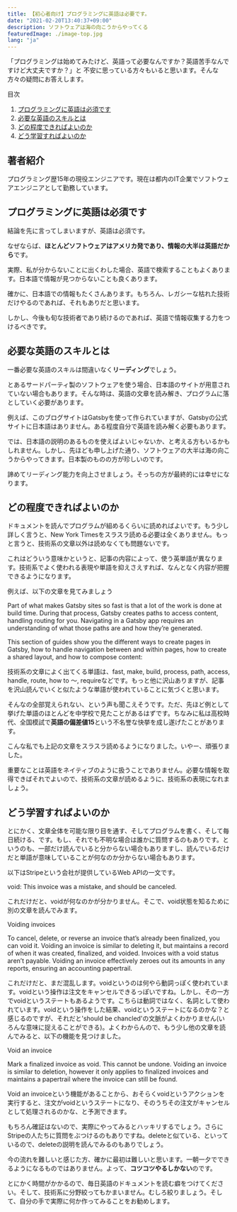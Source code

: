 ```yaml
---
title: 【初心者向け】プログラミングに英語は必要です。
date: "2021-02-20T13:40:37+09:00"
description: ソフトウェアは海の向こうからやってくる
featuredImage: ./image-top.jpg
lang: "ja"
---
```



「プログラミングは始めてみたけど、英語って必要なんですか？英語苦手なんですけど大丈夫ですか？」と
不安に思っている方々もいると思います。そんな方々の疑問にお答えします。


<nav class="blog-nav">
<div class="inner">
<p>目次</p>
<ol class='top-ol-1'>
<li class='top-li-1'>
<a href='#h-0'>プログラミングに英語は必須です</a>
</li>
<li class='top-li-1'>
<a href='#h-1'>必要な英語のスキルとは</a>
</li>
<li class='top-li-1'>
<a href='#h-2'>どの程度できればよいのか</a>
</li>
<li class='top-li-1'>
<a href='#h-3'>どう学習すればよいのか</a>
</li>
</ol>
</div>
</nav>

<h2>著者紹介</h2>

プログラミング歴15年の現役エンジニアです。現在は都内のIT企業でソフトウェアエンジニアとして勤務しています。

<h2 id="h-0">プログラミングに英語は必須です</h2>


結論を先に言ってしまいますが、英語は必須です。

なぜならば、**ほとんどソフトウェアはアメリカ発であり、情報の大半は英語だから**です。

実際、私が分からないことに出くわした場合、英語で検索することもよくあります。日本語で情報が見つからないことも良くあります。

確かに、日本語での情報もたくさんあります。もちろん、レガシーな枯れた技術だけやるのであれば、それもありだと思います。

しかし、今後も旬な技術者であり続けるのであれば、英語で情報収集する力をつけるべきです。

<h2 id="h-1">必要な英語のスキルとは</h2>


一番必要な英語のスキルは間違いなく**リーディング**でしょう。

とあるサードパーティ製のソフトウェアを使う場合、日本語のサイトが用意されていない場合もあります。そんな時は、英語の文章を読み解き、プログラムに落としていく必要があります。

例えば、このブログサイトはGatsbyを使って作られていますが、Gatsbyの公式サイトに日本語はありません。ある程度自分で英語を読み解く必要もあります。

では、日本語の説明のあるものを使えばよいじゃないか、と考える方もいるかもしれません。しかし、先ほども申し上げた通り、ソフトウェアの大半は海の向こうからやってきます。日本製のものの方が珍しいのです。

諦めてリーディング能力を向上させましょう。そっちの方が最終的には幸せになります。

<h2 id="h-2">どの程度できればよいのか</h2>


ドキュメントを読んでプログラムが組めるくらいに読めればよいです。もう少し詳しく言うと、New York Timesをスラスラ読める必要は全くありません。もっと言うと、技術系の文章以外は読めなくても問題ないです。

これはどういう意味かというと、記事の内容によって、使う英単語が異なります。技術系でよく使われる表現や単語を抑えさえすれば、なんとなく内容が把握できるようになります。

例えば、以下の文章を見てみましょう


Part of what makes Gatsby sites so fast is that a lot of the work is done at build time. During that process, Gatsby creates paths to access content, handling routing for you. Navigating in a Gatsby app requires an understanding of what those paths are and how they’re generated.

This section of guides show you the different ways to create pages in Gatsby, how to handle navigation between and within pages, how to create a shared layout, and how to compose content:


技術系の文章によく出てくる単語は、fast, make, build, process, path, access, handle, route, how to ～, requireなどです。もっと他に沢山ありますが、記事を沢山読んでいくと似たような単語が使われていることに気づくと思います。

そんなの全部覚えられない、という声も聞こえそうです。ただ、先ほど例として挙げた単語のほとんどを中学校で見たことがあるはずです。ちなみに私は高校時代、全国模試で**英語の偏差値15**という不名誉な快挙を成し遂げたことがあります。

こんな私でも上記の文章をスラスラ読めるようになりました。いやー、頑張りました。

重要なことは英語をネイティブのように扱うことでありません。必要な情報を取得できばそれでよいので、技術系の文章が読めるように、技術系の表現になれましょう。

<h2 id="h-3">どう学習すればよいのか</h2>


とにかく、文章全体を可能な限り目を通す、そしてプログラムを書く、そして毎日続ける、です。もし、それでも不明な場合は誰かに質問するのもありです。というのも、一部だけ読んでいると分からない場合もありますし、読んでいるだけだと単語が意味していることが何なのか分からない場合もあります。

以下はStripeという会社が提供しているWeb APIの一文です。


void: This invoice was a mistake, and should be canceled.


これだけだと、voidが何なのかが分かりません。そこで、void状態を知るために別の文章を読んでみます。

Voiding invoices 

To cancel, delete, or reverse an invoice that’s already been finalized, you can void it. Voiding an invoice is similar to deleting it, but maintains a record of when it was created, finalized, and voided. Invoices with a void status aren’t payable. Voiding an invoice effectively zeroes out its amounts in any reports, ensuring an accounting papertrail.

これだけだと、まだ混乱します。voidというのは何やら動詞っぽく使われています。voidという操作は注文をキャンセルできるっぽいですね。しかし、その一方でvoidというステートもあるようです。こちらは動詞ではなく、名詞として使われています。voidという操作をした結果、voidというステートになるのかな？と感じるのですが、それだと'should be chancled'の文脈がよくわかりません(いろんな意味に捉えることができる)。よくわからんので、もう少し他の文章を読んでみると、以下の機能を見つけました。

Void an invoice

Mark a finalized invoice as void. This cannot be undone. Voiding an invoice is similar to deletion, however it only applies to finalized invoices and maintains a papertrail where the invoice can still be found.

Void an invoiceという機能があることから、おそらくvoidというアクションを実行すると、注文がvoidというステートになり、そのうちその注文がキャンセルとして処理されるのかな、と予測できます。

もちろん確証はないので、実際にやってみるとハッキリするでしょう。さらにStripeの人たちに質問をぶつけるのもありですね。deleteと似ている、といっているので、deleteの説明を読んでみるのもありでしょう。

今の流れを難しいと感じた方、確かに最初は難しいと思います。一朝一夕でできるようになるものではありません。よって、**コツコツやるしかない**のです。

とにかく時間がかかるので、毎日英語のドキュメントを読む癖をつけてください。そして、技術系に分野絞ってもかまいません。むしろ絞りましょう。そして、自分の手で実際に何か作ってみることをお勧めします。





